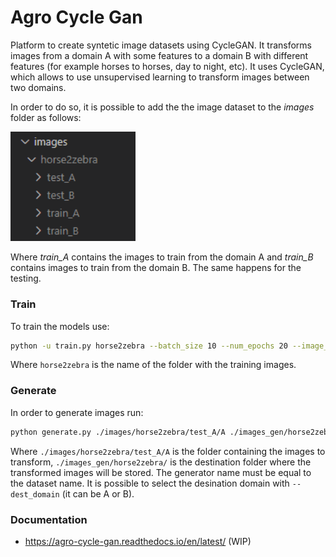 # Agro Cycle Gan

Platform to create syntetic image datasets using CycleGAN. It transforms images from a domain A with some features to a domain B with different features (for example horses to horses, day to night, etc). It uses CycleGAN, which allows to use unsupervised learning to transform images between two domains. 

In order to do so, it is possible to add the the image dataset to the *images* folder as follows:  

<img src="./docs/images/image_folder.PNG" alt="drawing" width="200"/>

Where *train_A* contains the images to train from the domain A and *train_B* contains images to train from the domain B. The same happens for the testing. 

### Train
To train the models use:

```bash
python -u train.py horse2zebra --batch_size 10 --num_epochs 20 --image_resize 64 64
```

Where `horse2zebra` is the name of the folder with the training images.

### Generate

In order to generate images run:

```bash
python generate.py ./images/horse2zebra/test_A/A ./images_gen/horse2zebra/ --generator_name horse2zebra --dest_domain B
```

Where `./images/horse2zebra/test_A/A` is the folder containing the images to transform, `./images_gen/horse2zebra/` is the destination folder where the transformed images will be stored. The generator name must be equal to the dataset name. It is possible to select the desination domain with `--dest_domain` (it can be A or B). 

### Documentation 

* https://agro-cycle-gan.readthedocs.io/en/latest/ (WIP)